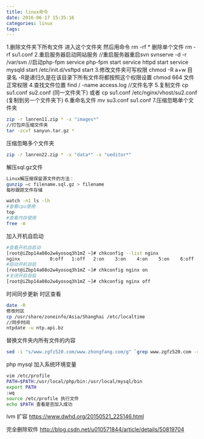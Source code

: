 ```yaml
---
title: linux命令
date: 2016-06-17 15:35:16
categories: linux
tags:
---
```

1.删除文件夹下所有文件
进入这个文件夹
然后用命令 rm -rf *
删除单个文件
rm -rf su1.conf
2.重启服务器启动网站服务
//重启服务器重启svn
svnserve -d -r /var/svn
//启动php-fpm
service php-fpm start
service httpd start
service mysqld start
/etc/init.d/vsftpd start
3.修改文件夹可写权限
chmod -R a+w 目录名   -R是递归久是在该目录下所有文件将都按照这个权限设置
chmod 664 文件正常权限
4.查找文件位置
find / -name access.log //文件名字
5.复制文件
cp su1.conf su2.conf (同一文件夹下) 或者 cp su1.conf /etc/nginx/vhost/su2.conf (复制到另一个文件夹下)
6.重命名文件
mv su3.conf su1.conf
7.压缩忽略单个文件夹
``` bash
zip -r lanren11.zip * -x "images*"
//打包并压缩文件夹
tar -zcvf sanyun.tar.gz *
```
压缩忽略多个文件夹
``` bash
zip -r lanren22.zip * -x "data*" -x "ueditor*"
```
解压sql.gz文件
``` bash
Linux解压缩保留源文件的方法：
gunzip –c filename.sql.gz > filename
每秒跟踪文件存储
```
```bash
watch -n1 ls -lh
#查看cpu使用
top
#查看内存使用
free -m
```
加入开机自启动
```bash
#查看开机自启动
[root@iZbp14a08o2w4yosoq3h1mZ ~]# chkconfig --list nginx
nginx          	0:off	1:off	2:on	3:on	4:on	5:on	6:off
#启动开机自启
[root@iZbp14a08o2w4yosoq3h1mZ ~]# chkconfig nginx on
#关闭开启自启
[root@iZbp14a08o2w4yosoq3h1mZ ~]# chkconfig nginx off
```

时间同步更新
时区查看
```bash
date -R
修改时区
cp /usr/share/zoneinfo/Asia/Shanghai /etc/localtime
//同步时间
ntpdate -u ntp.api.bz
```

替换文件夹内所有文件的内容
```bash
sed -i "s/www.zgfz520.com/www.zhongfang.com/g" `grep www.zgfz520.com -rl ./*`
```

php mysql 加入系统环境变量
```bash
vim /etc/profile
PATH=$PATH:/usr/local/php/bin:/usr/local/mysql/bin
export PATH
:wq
source /etc/profile 执行文件
echo $PATH 查看是否加入成功
```
lvm 扩容
https://www.dwhd.org/20150521_225146.html

完全删除软件
http://blog.csdn.net/u010571844/article/details/50819704
